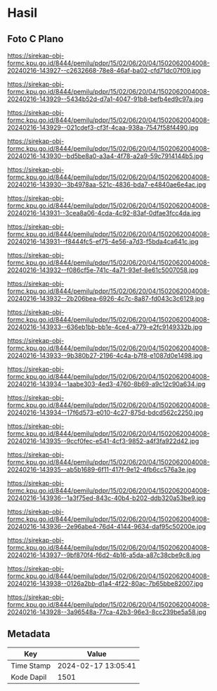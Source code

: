 # Hasil

## Foto C Plano

https://sirekap-obj-formc.kpu.go.id/8444/pemilu/pdpr/15/02/06/20/04/1502062004008-20240216-143927--c2632668-78e8-46af-ba02-cfd71dc07f09.jpg

https://sirekap-obj-formc.kpu.go.id/8444/pemilu/pdpr/15/02/06/20/04/1502062004008-20240216-143929--5434b52d-d7a1-4047-91b8-befb4ed9c97a.jpg

https://sirekap-obj-formc.kpu.go.id/8444/pemilu/pdpr/15/02/06/20/04/1502062004008-20240216-143929--021cdef3-cf3f-4caa-938a-7547f58f4490.jpg

https://sirekap-obj-formc.kpu.go.id/8444/pemilu/pdpr/15/02/06/20/04/1502062004008-20240216-143930--bd5be8a0-a3a4-4f78-a2a9-59c7914144b5.jpg

https://sirekap-obj-formc.kpu.go.id/8444/pemilu/pdpr/15/02/06/20/04/1502062004008-20240216-143930--3b4978aa-521c-4836-bda7-e4840ae6e4ac.jpg

https://sirekap-obj-formc.kpu.go.id/8444/pemilu/pdpr/15/02/06/20/04/1502062004008-20240216-143931--3cea8a06-4cda-4c92-83af-0dfae3fcc4da.jpg

https://sirekap-obj-formc.kpu.go.id/8444/pemilu/pdpr/15/02/06/20/04/1502062004008-20240216-143931--f8444fc5-ef75-4e56-a7d3-f5bda4ca641c.jpg

https://sirekap-obj-formc.kpu.go.id/8444/pemilu/pdpr/15/02/06/20/04/1502062004008-20240216-143932--f086cf5e-741c-4a71-93ef-8e61c5007058.jpg

https://sirekap-obj-formc.kpu.go.id/8444/pemilu/pdpr/15/02/06/20/04/1502062004008-20240216-143932--2b206bea-6926-4c7c-8a87-fd043c3c6129.jpg

https://sirekap-obj-formc.kpu.go.id/8444/pemilu/pdpr/15/02/06/20/04/1502062004008-20240216-143933--636eb1bb-bb1e-4ce4-a779-e2fc9149332b.jpg

https://sirekap-obj-formc.kpu.go.id/8444/pemilu/pdpr/15/02/06/20/04/1502062004008-20240216-143933--9b380b27-2196-4c4a-b7f8-e1087d0e1498.jpg

https://sirekap-obj-formc.kpu.go.id/8444/pemilu/pdpr/15/02/06/20/04/1502062004008-20240216-143934--1aabe303-4ed3-4760-8b69-a9c12c90a634.jpg

https://sirekap-obj-formc.kpu.go.id/8444/pemilu/pdpr/15/02/06/20/04/1502062004008-20240216-143934--17f6d573-e010-4c27-875d-bdcd562c2250.jpg

https://sirekap-obj-formc.kpu.go.id/8444/pemilu/pdpr/15/02/06/20/04/1502062004008-20240216-143935--9ccf0fec-e541-4cf3-9852-a4f3fa922d42.jpg

https://sirekap-obj-formc.kpu.go.id/8444/pemilu/pdpr/15/02/06/20/04/1502062004008-20240216-143935--ab5b1689-6f11-417f-9e12-4fb6cc576a3e.jpg

https://sirekap-obj-formc.kpu.go.id/8444/pemilu/pdpr/15/02/06/20/04/1502062004008-20240216-143936--1a3f75ed-843c-40b4-b202-ddb320a53be9.jpg

https://sirekap-obj-formc.kpu.go.id/8444/pemilu/pdpr/15/02/06/20/04/1502062004008-20240216-143936--2e96abe4-76d4-4144-9634-daf95c50200e.jpg

https://sirekap-obj-formc.kpu.go.id/8444/pemilu/pdpr/15/02/06/20/04/1502062004008-20240216-143937--9bf870f4-f6d2-4b16-a5da-a87c38cbe9c8.jpg

https://sirekap-obj-formc.kpu.go.id/8444/pemilu/pdpr/15/02/06/20/04/1502062004008-20240216-143938--0126a2bb-d1a4-4f22-80ac-7b65bbe82007.jpg

https://sirekap-obj-formc.kpu.go.id/8444/pemilu/pdpr/15/02/06/20/04/1502062004008-20240216-143928--3a96548a-77ca-42b3-96e3-8cc239be5a58.jpg


## Metadata

| Key        | Value               |
| ---------- | ------------------- |
| Time Stamp | 2024-02-17 13:05:41 |
| Kode Dapil | 1501                |



